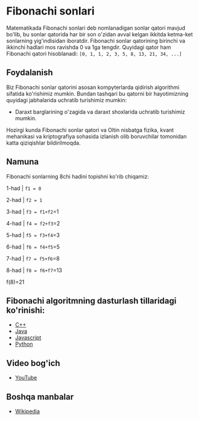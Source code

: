 # Fibonachi sonlari

Matematikada Fibonachi sonlari deb nomlanadigan sonlar qatori mavjud bo'lib, bu sonlar qatorida har bir son o'zidan
avval kelgan ikkitda ketma-ket sonlarning yig'indisidan iboratdir. Fibonachi sonlar qatorining birinchi va ikkinchi
hadlari mos ravishda 0 va 1ga tengdir. Quyidagi qator ham Fibonachi qatori hisoblanadi:
`[0, 1, 1, 2, 3, 5, 8, 13, 21, 34, ...]`

## Foydalanish

Biz Fibonachi sonlar qatorini asosan kompyterlarda qidirish algorithmi sifatida ko'rishimiz mumkin. Bundan tashqari bu
qatorni bir hayotimizning quyidagi jabhalarida uchratib turishimiz mumkin:

- Daraxt barglarining o'zagida va daraxt shoxlarida uchratib turishimiz mumkin.

Hozirgi kunda Fibonachi sonlar qatori va Oltin nisbatga fizika, kvant mehanikasi va kriptografiya sohasida izlanish olib
boruvchilar tomonidan katta qiziqishlar bildirilmoqda.

## Namuna

Fibonachi sonlarning 8chi hadini topishni ko'rib chiqamiz:


1-had | `f1 = 0` 

2-had | `f2 = 1 `

3-had | `f3 = f1+f2`=1

4-had | `f4 = f2+f3`=2

5-had | `f5 = f3+f4`=3

6-had | `f6 = f4+f5`=5

7-had | `f7 = f5+f6`=8

8-had | `f8 = f6+f7`=13

f(8)=21

## Fibonachi algoritmning dasturlash tillaridagi ko'rinishi:

- [C++](https://github.com/TheAlgorithms/C-Plus-Plus/blob/master/math/fibonacci.cpp)
- [Java](https://github.com/TheAlgorithms/Java/blob/master/src/main/java/com/thealgorithms/maths/FibonacciNumber.java)
- [Javascript](https://github.com/TheAlgorithms/Javascript/blob/80c2dc85d714f73783f133964d6acd9b5625ddd9/Maths/Fibonacci.js)
- [Python](https://github.com/TheAlgorithms/Python/blob/master/maths/fibonacci.py)

## Video bog'ich

- [YouTube](https://youtu.be/FQiRf4jb3PU)

## Boshqa manbalar

- [Wikipedia](https://uz.wikipedia.org/wiki/Fibonachchi_sonlari)
